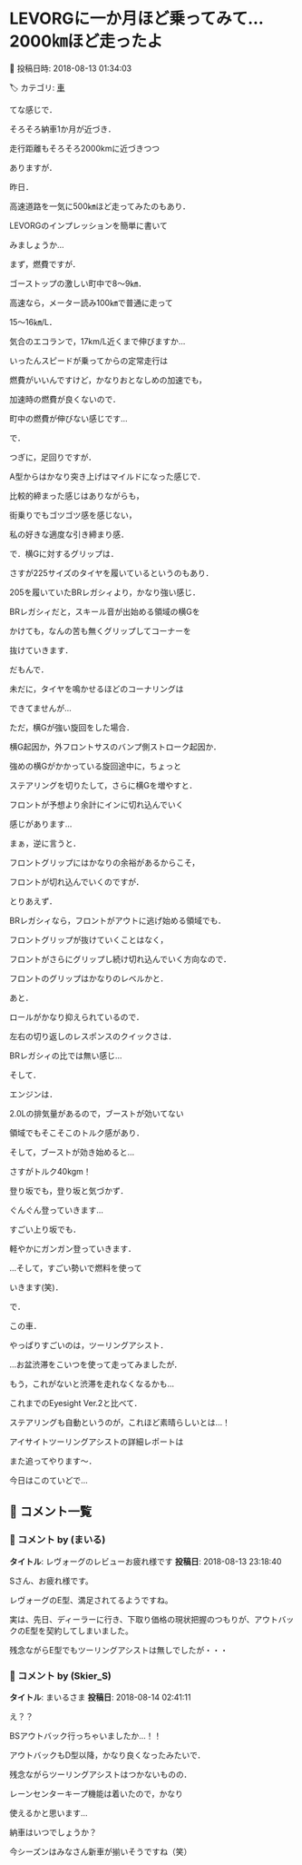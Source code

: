 # LEVORGに一か月ほど乗ってみて…2000㎞ほど走ったよ

📅 投稿日時: 2018-08-13 01:34:03

🏷️ カテゴリ: [車](cba0e8330b3f2ded7c1addfacc75d4547.md)

てな感じで．


そろそろ納車1か月が近づき．


走行距離もそろそろ2000kmに近づきつつ


ありますが．





昨日．


高速道路を一気に500㎞ほど走ってみたのもあり．


LEVORGのインプレッションを簡単に書いて


みましょうか…





まず，燃費ですが．


ゴーストップの激しい町中で8～9㎞．


高速なら，メーター読み100㎞で普通に走って


15～16㎞/L．


気合のエコランで，17km/L近くまで伸びますか…





いったんスピードが乗ってからの定常走行は


燃費がいいんですけど，かなりおとなしめの加速でも，


加速時の燃費が良くないので．


町中の燃費が伸びない感じです…





で．


つぎに，足回りですが．


A型からはかなり突き上げはマイルドになった感じで．


比較的締まった感じはありながらも，


街乗りでもゴツゴツ感を感じない，


私の好きな適度な引き締まり感．





で．横Gに対するグリップは．


さすが225サイズのタイヤを履いているというのもあり．


205を履いていたBRレガシィより，かなり強い感じ．


BRレガシィだと，スキール音が出始める領域の横Gを


かけても，なんの苦も無くグリップしてコーナーを


抜けていきます．


だもんで．


未だに，タイヤを鳴かせるほどのコーナリングは


できてませんが…


ただ，横Gが強い旋回をした場合．


横G起因か，外フロントサスのバンプ側ストローク起因か．


強めの横Gがかかっている旋回途中に，ちょっと


ステアリングを切りたして，さらに横Gを増やすと．


フロントが予想より余計にインに切れ込んでいく


感じがあります…


まぁ，逆に言うと．


フロントグリップにはかなりの余裕があるからこそ，


フロントが切れ込んでいくのですが．





とりあえず．


BRレガシィなら，フロントがアウトに逃げ始める領域でも．


フロントグリップが抜けていくことはなく，


フロントがさらにグリップし続け切れ込んでいく方向なので．


フロントのグリップはかなりのレベルかと．





あと．


ロールがかなり抑えられているので．


左右の切り返しのレスポンスのクイックさは．


BRレガシィの比では無い感じ…





そして．


エンジンは．


2.0Lの排気量があるので，ブーストが効いてない


領域でもそこそこのトルク感があり．





そして，ブーストが効き始めると…


さすがトルク40kgm！


登り坂でも，登り坂と気づかず．


ぐんぐん登っていきます…


すごい上り坂でも．


軽やかにガンガン登っていきます．


…そして，すごい勢いで燃料を使って


いきます(笑)．





で．


この車．


やっぱりすごいのは，ツーリングアシスト．


…お盆渋滞をこいつを使って走ってみましたが．


もう，これがないと渋滞を走れなくなるかも…


これまでのEyesight Ver.2と比べて．


ステアリングも自動というのが，これほど素晴らしいとは…！





アイサイトツーリングアシストの詳細レポートは


また追ってやります～．


今日はこのていどで…

## 💬 コメント一覧

### 💬 コメント by (まいる)
**タイトル**: レヴォーグのレビューお疲れ様です
**投稿日**: 2018-08-13 23:18:40

Sさん、お疲れ様です。

レヴォーグのE型、満足されてるようですね。

実は、先日、ディーラーに行き、下取り価格の現状把握のつもりが、アウトバックのE型を契約してしまいました。

残念ながらE型でもツーリングアシストは無しでしたが・・・

### 💬 コメント by (Skier_S)
**タイトル**: まいるさま
**投稿日**: 2018-08-14 02:41:11

え？？

BSアウトバック行っちゃいましたか…！！

アウトバックもD型以降，かなり良くなったみたいで．

残念ながらツーリングアシストはつかないものの．

レーンセンターキープ機能は着いたので，かなり

使えるかと思います…



納車はいつでしょうか？

今シーズンはみなさん新車が揃いそうですね（笑）


